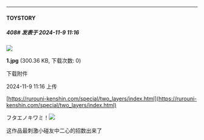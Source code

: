 ﻿
*****

####  TOYSTORY  
##### 408#       发表于 2024-11-9 11:16

<img src="https://img.saraba1st.com/forum/202411/09/111658fppfftlhzzpzft7h.jpg" referrerpolicy="no-referrer">

<strong>1.jpg</strong> (300.36 KB, 下载次数: 0)

下载附件

2024-11-9 11:16 上传

[https://rurouni-kenshin.com/special/two_layers/index.html](https://rurouni-kenshin.com/special/two_layers/index.html)

フタエノキワミ！<img src="https://static.saraba1st.com/image/smiley/face2017/067.png" referrerpolicy="no-referrer">

这作品最刺激小碰友中二心的招数出来了

